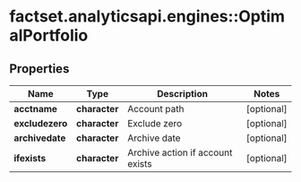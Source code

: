 # factset.analyticsapi.engines::OptimalPortfolio

## Properties
Name | Type | Description | Notes
------------ | ------------- | ------------- | -------------
**acctname** | **character** | Account path | [optional] 
**excludezero** | **character** | Exclude zero | [optional] 
**archivedate** | **character** | Archive date | [optional] 
**ifexists** | **character** | Archive action if account exists | [optional] 


